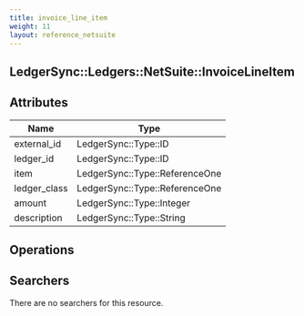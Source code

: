 ```yaml
---
title: invoice_line_item
weight: 11
layout: reference_netsuite
---
```


## LedgerSync::Ledgers::NetSuite::InvoiceLineItem

## Attributes

| Name | Type |
| ---- | ---- |
| external_id | LedgerSync::Type::ID |
| ledger_id | LedgerSync::Type::ID |
| item | LedgerSync::Type::ReferenceOne |
| ledger_class | LedgerSync::Type::ReferenceOne |
| amount | LedgerSync::Type::Integer |
| description | LedgerSync::Type::String |


## Operations


## Searchers

There are no searchers for this resource.
